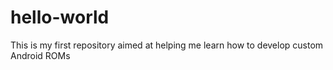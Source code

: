 # hello-world
This is my first repository aimed at helping me learn how to develop custom Android ROMs

